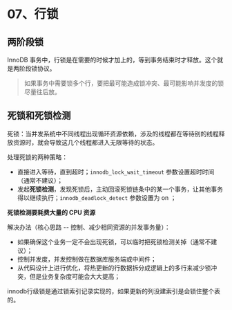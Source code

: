 # 07、行锁

## 两阶段锁

InnoDB 事务中，行锁是在需要的时候才加上的，等到事务结束时才释放。这个就是两阶段锁协议。

> 如果事务中需要锁多个行，要把最可能造成锁冲突、最可能影响并发度的锁尽量往后放。

## 死锁和死锁检测

死锁：当并发系统中不同线程出现循环资源依赖，涉及的线程都在等待别的线程释放资源时，就会导致这几个线程都进入无限等待的状态。

处理死锁的两种策略：
- 直接进入等待，直到超时；`innodb_lock_wait_timeout` 参数设置超时时间（通常不建议）；
- 发起**死锁检测**，发现死锁后，主动回滚死锁链条中的某一个事务，让其他事务得以继续执行；`innodb_deadlock_detect` 参数设置为 on ；

**死锁检测要耗费大量的 CPU 资源**

解决办法（核心思路 -- 控制、减少相同资源的并发事务量）：
- 如果确保这个业务一定不会出现死锁，可以临时把死锁检测关掉（通常不建议）；
- 控制并发度，并发控制做在数据库服务端或中间件；
- 从代码设计上进行优化，将热更新的行数据拆分成逻辑上的多行来减少锁冲突，但是业务复杂度可能会大大提高；

innodb行级锁是通过锁索引记录实现的，如果更新的列没建索引是会锁住整个表的。

